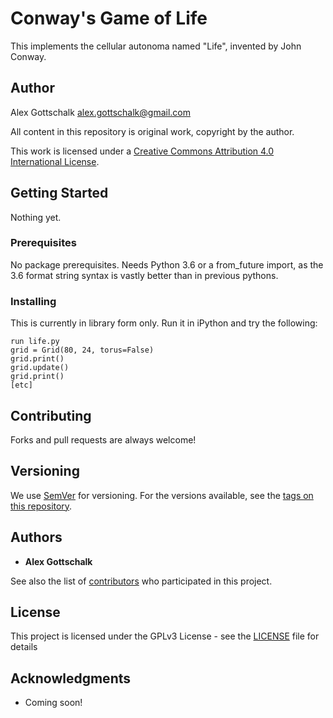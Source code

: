 # Conway's Game of Life

This implements the cellular autonoma named "Life", invented by John Conway.

## Author
Alex Gottschalk <alex.gottschalk@gmail.com>

All content in this repository is original work, copyright by the author.

This work is licensed under a [Creative Commons Attribution 4.0 International License](http://creativecommons.org/licenses/by/4.0/).

## Getting Started

Nothing yet.

### Prerequisites

No package prerequisites.  Needs Python 3.6 or a from_future import, as the 3.6 format string syntax is vastly better than in previous pythons.

### Installing

This is currently in library form only.  Run it in iPython and try the following:

```
run life.py
grid = Grid(80, 24, torus=False)
grid.print()
grid.update()
grid.print()
[etc]
```

## Contributing

Forks and pull requests are always welcome!

## Versioning

We use [SemVer](http://semver.org/) for versioning. For the versions available, see the [tags on this repository](https://github.com/your/project/tags). 

## Authors

* **Alex Gottschalk**

See also the list of [contributors](https://github.com/invertigo/conway-life/contributors) who participated in this project.

## License

This project is licensed under the GPLv3 License - see the [LICENSE](LICENSE) file for details

## Acknowledgments

* Coming soon!


